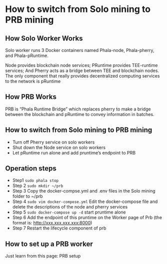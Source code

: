 # How to switch from Solo mining to PRB mining

## How Solo Worker Works <a href="#how-solo-worker-works" id="how-solo-worker-works"></a>

Solo worker runs 3 Docker containers named Phala-node, Phala-pherry, and Phala-pRuntime.

Node provides blockchain node services; PRuntime provides TEE-runtime services; And Pherry acts as a bridge between TEE and blockchain nodes. The only component that really provides decentralized computing services to the network is pRuntime

## How PRB Works <a href="#how-prb-works" id="how-prb-works"></a>

PRB is “Phala Runtime Bridge” which replaces pherry to make a bridge between the blockchain and pRuntime to convey information in batches.

## How to switch from Solo mining to PRB mining <a href="#how-to-switch-from-solo-mining-to-prb-mining" id="how-to-switch-from-solo-mining-to-prb-mining"></a>

* Turn off Pherry service on solo workers
* Shut down the Node service on solo workers
* Let pRuntime run alone and add pruntime’s endpoint to PRB

## Operation steps <a href="#operation-steps" id="operation-steps"></a>

* Step1 `sudo phala stop`
* Step 2 `sudo mkdir ~/prb`
* Step 3 Copy the docker-compse.yml and .env files in the Solo mining folder to \~/prb
* Step 4 `sudo vim docker-compose.yml` Edit the docker-compose file and delete the descriptions of the node and pherry services
* Step 5 `sudo docker-compose up -d` start pruntime alone
* Step 6 Add the endpoint of this pruntime on the Worker page of Prb (the format is: http://xxx.xxx.xxx.xxx:8000)
* Step 7 Restart the lifecycle component of prb

## How to set up a PRB worker <a href="#how-to-set-up-a-prb-worker" id="how-to-set-up-a-prb-worker"></a>

Just learn from this page: PRB setup
